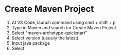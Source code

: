 # Create Maven Project

1. At VS Code, launch command using cmd + shift + p
2. Type in Maven and search for Create Maven Project
3. Select "maven-archetype-quickstart"
4. Select version (usually the latest)
5. Input java package
6. Select

